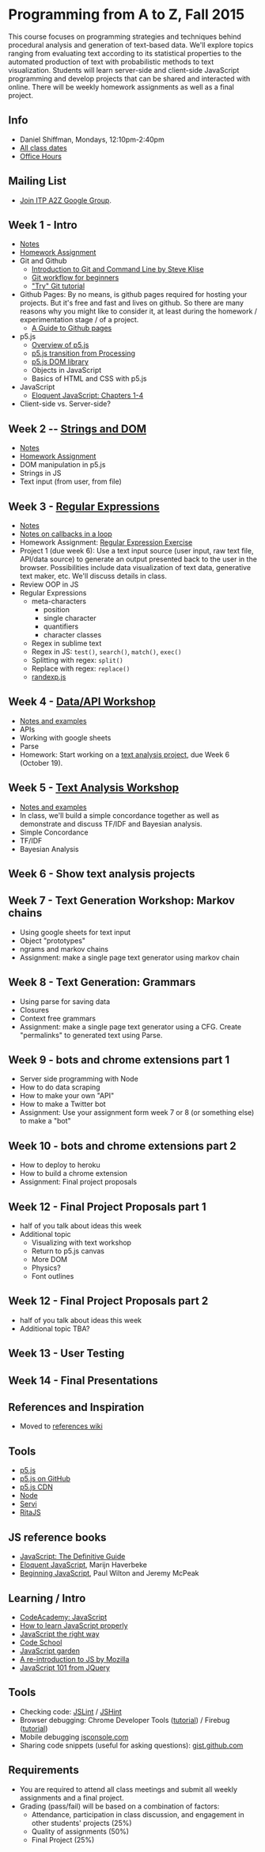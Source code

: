 # Programming from A to Z, Fall 2015

This course focuses on programming strategies and techniques behind procedural analysis and generation of text-based data. We'll explore topics ranging from evaluating text according to its statistical properties to the automated production of text with probabilistic methods to text visualization. Students will learn server-side and client-side JavaScript programming and develop projects that can be shared and interacted with online.  There will be weekly homework assignments as well as a final project.

## Info
- Daniel Shiffman, Mondays, 12:10pm-2:40pm
- [All class dates](http://help.itp.nyu.edu/curriculum/fall-class-dates)
- [Office Hours](https://itp.nyu.edu/inwiki/Signup/Shiffman)

## Mailing List
* [Join ITP A2Z Google Group](https://groups.google.com/a/nyu.edu/forum/#!forum/a2z-group/).

## Week 1 - Intro
* [Notes](http://shiffman.github.io/A2Z-F15/week1/notes.html)
* [Homework Assignment](https://github.com/shiffman/Programming-from-A-to-Z-F15/wiki/Week-1-Homework)
* Git and Github
   * [Introduction to Git and Command Line by Steve Klise](http://sklise.com/2012/09/22/introduction-to-git/)
   * [Git workflow for beginners](http://sklise.com/2012/10/07/git-workflow-beginner/)
   * ["Try" Git tutorial](https://try.github.io/levels/1/challenges/1)
* Github Pages: By no means, is github pages required for hosting your projects.  But it's free and fast and lives on github.  So there are many reasons why you might like to consider it, at least during the homework / experimentation stage / of a project.
   * [A Guide to Github pages](https://www.thinkful.com/learn/a-guide-to-using-github-pages/)
* p5.js
   * [Overview of p5.js](https://github.com/processing/p5.js/wiki/p5.js-overview)
   * [p5.js transition from Processing](https://github.com/processing/p5.js/wiki/Processing-transition)
   * [p5.js DOM library](https://github.com/processing/p5.js/wiki/Beyond-the-canvas)
   * Objects in JavaScript
   * Basics of HTML and CSS with p5.js
* JavaScript
   * [Eloquent JavaScript: Chapters 1-4](http://eloquentjavascript.net/)
* Client-side vs. Server-side?

## Week 2 -- [Strings and DOM](http://shiffman.github.io/A2Z-F15/week2/notes.html)
* [Notes](http://shiffman.github.io/A2Z-F15/week2/notes.html)
* [Homework Assignment](https://github.com/shiffman/Programming-from-A-to-Z-F15/wiki/Week-2-Homework)
* DOM manipulation in p5.js
* Strings in JS
* Text input (from user, from file)

## Week 3 - [Regular Expressions](http://shiffman.github.io/A2Z-F15/week3/notes.html)
* [Notes](http://shiffman.github.io/A2Z-F15/week3/notes.html)
* [Notes on callbacks in a loop](http://shiffman.github.io/A2Z-F15/week3/callback.html)
* Homework Assignment: [Regular Expression Exercise](https://github.com/shiffman/A2Z-F15/wiki/Week-3-Homework)
* Project 1 (due week 6): Use a text input source (user input, raw text file, API/data source) to generate an output presented back to the user in the browser.  Possibilities include data visualization of text data, generative text maker, etc. We'll discuss details in class.
* Review OOP in JS
* Regular Expressions
  * meta-characters
    * position
    * single character
    * quantifiers
    * character classes
  * Regex in sublime text
  * Regex in JS: `test()`, `search()`, `match()`, `exec()`
  * Splitting with regex: `split()`
  * Replace with regex: `replace()`
  * [randexp.js](http://fent.github.io/randexp.js/)

## Week 4 - [Data/API Workshop](http://shiffman.github.io/A2Z-F15/week4/notes.html)
* [Notes and examples](http://shiffman.github.io/A2Z-F15/week4/notes.html)
* APIs
* Working with google sheets
* Parse
* Homework: Start working on a [text analysis project](https://github.com/shiffman/A2Z-F15/wiki/Project-1), due Week 6 (October 19).

## Week 5 - [Text Analysis Workshop](http://shiffman.github.io/A2Z-F15/week5/notes.html)
* [Notes and examples](http://shiffman.github.io/A2Z-F15/week5/notes.html)
* In class, we'll build a simple concordance together as well as demonstrate and discuss TF/IDF and Bayesian analysis.
* Simple Concordance
* TF/IDF
* Bayesian Analysis

## Week 6 - Show text analysis projects

## Week 7 - Text Generation Workshop: Markov chains
* Using google sheets for text input
* Object "prototypes"
* ngrams and markov chains
* Assignment: make a single page text generator using markov chain

## Week 8 - Text Generation: Grammars
* Using parse for saving data
* Closures
* Context free grammars
* Assignment: make a single page text generator using a CFG. Create "permalinks" to generated text using Parse.

## Week 9 - bots and chrome extensions part 1
* Server side programming with Node
* How to do data scraping
* How to make your own "API"
* How to make a Twitter bot
* Assignment: Use your assignment form week 7 or 8 (or something else) to make a "bot"

## Week 10 - bots and chrome extensions part 2
* How to deploy to heroku
* How to build a chrome extension
* Assignment: Final project proposals

## Week 12 - Final Project Proposals part 1
* half of you talk about ideas this week
* Additional topic
   * Visualizing with text workshop
   * Return to p5.js canvas
   * More DOM
   * Physics?
   * Font outlines

## Week 12 - Final Project Proposals part 2
* half of you talk about ideas this week
* Additional topic TBA?

## Week 13 - User Testing

## Week 14 - Final Presentations

## References and Inspiration
* Moved to [references wiki](https://github.com/shiffman/Programming-from-A-to-Z-F15/wiki/References)

## Tools
* [p5.js](http://p5js.org)
* [p5.js on GitHub](https://github.com/lmccart/p5.js)
* [p5.js CDN](http://cdnjs.com/libraries/p5.js)
* [Node](http://nodejs.org/)
* [Servi](https://github.com/antiboredom/servi.js)
* [RitaJS](https://github.com/dhowe/RiTaJS)

## JS reference books
* [JavaScript: The Definitive Guide](http://shop.oreilly.com/product/9780596000486.do)
* [Eloquent JavaScript](http://eloquentjavascript.net/contents.html), Marijn Haverbeke
* [Beginning JavaScript](http://www.amazon.com/Beginning-JavaScript-Paul-Wilton/dp/0470525932), Paul Wilton and Jeremy McPeak

## Learning / Intro
* [CodeAcademy: JavaScript](http://www.codecademy.com/tracks/javascript)
* [How to learn JavaScript properly](http://javascriptissexy.com/how-to-learn-javascript-properly/)
* [JavaScript the right way](http://www.jstherightway.org/)
* [Code School](https://www.codeschool.com/paths/javascript)
* [JavaScript garden](http://bonsaiden.github.io/JavaScript-Garden/)
* [A re-introduction to JS by Mozilla](https://developer.mozilla.org/en-US/docs/Web/JavaScript/A_re-introduction_to_JavaScript)
* [JavaScript 101 from JQuery](https://learn.jquery.com/javascript-101/)

## Tools
* Checking code: [JSLint](http://www.jslint.com/) / [JSHint](http://www.jshint.com)
* Browser debugging: Chrome Developer Tools ([tutorial](https://developer.chrome.com/extensions/tut_debugging)) / Firebug ([tutorial](http://www.developerfusion.com/article/139949/debugging-javascript-with-firebug/))
* Mobile debugging [jsconsole.com](http://jsconsole.com)
* Sharing code snippets (useful for asking questions): [gist.github.com](http://gist.github.com)

## Requirements
* You are required to attend all class meetings and submit all weekly assignments and a final project.
* Grading (pass/fail) will be based on a combination of factors:
  * Attendance, participation in class discussion, and engagement in other students' projects (25%)
  * Quality of assignments (50%) 
  * Final Project (25%)
